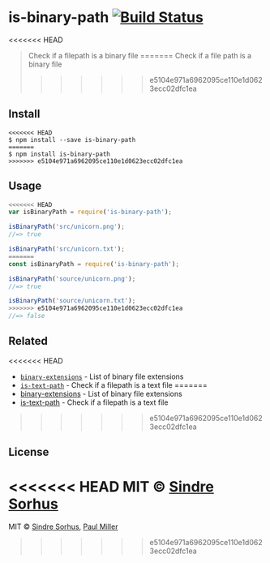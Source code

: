 # is-binary-path [![Build Status](https://travis-ci.org/sindresorhus/is-binary-path.svg?branch=master)](https://travis-ci.org/sindresorhus/is-binary-path)

<<<<<<< HEAD
> Check if a filepath is a binary file
=======
> Check if a file path is a binary file
>>>>>>> e5104e971a6962095ce110e1d0623ecc02dfc1ea


## Install

```
<<<<<<< HEAD
$ npm install --save is-binary-path
=======
$ npm install is-binary-path
>>>>>>> e5104e971a6962095ce110e1d0623ecc02dfc1ea
```


## Usage

```js
<<<<<<< HEAD
var isBinaryPath = require('is-binary-path');

isBinaryPath('src/unicorn.png');
//=> true

isBinaryPath('src/unicorn.txt');
=======
const isBinaryPath = require('is-binary-path');

isBinaryPath('source/unicorn.png');
//=> true

isBinaryPath('source/unicorn.txt');
>>>>>>> e5104e971a6962095ce110e1d0623ecc02dfc1ea
//=> false
```


## Related

<<<<<<< HEAD
- [`binary-extensions`](https://github.com/sindresorhus/binary-extensions) - List of binary file extensions
- [`is-text-path`](https://github.com/sindresorhus/is-text-path) - Check if a filepath is a text file
=======
- [binary-extensions](https://github.com/sindresorhus/binary-extensions) - List of binary file extensions
- [is-text-path](https://github.com/sindresorhus/is-text-path) - Check if a filepath is a text file
>>>>>>> e5104e971a6962095ce110e1d0623ecc02dfc1ea


## License

<<<<<<< HEAD
MIT © [Sindre Sorhus](http://sindresorhus.com)
=======
MIT © [Sindre Sorhus](https://sindresorhus.com), [Paul Miller](https://paulmillr.com)
>>>>>>> e5104e971a6962095ce110e1d0623ecc02dfc1ea
